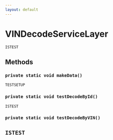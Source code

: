```yaml
---
layout: default
---
```

# VINDecodeServiceLayer

`ISTEST`
## Methods
### `private static void makeData()`

`TESTSETUP`
### `private static void testDecodeById()`

`ISTEST`
### `private static void testDecodeByVIN()`

`ISTEST`
---
